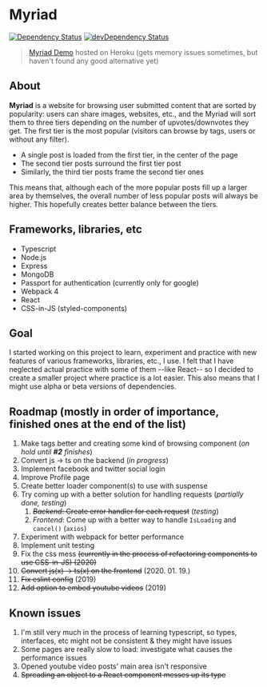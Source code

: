 # Myriad

[![Dependency Status][dep-status-img]][dep-status-link] [![devDependency Status][dev-dep-status-img]][dev-dep-status-link]


[dep-status-img]: https://david-dm.org/szkristof2h/myriad.svg
[dep-status-link]: https://david-dm.org/szkristof2h/myriad
[dev-dep-status-img]: https://david-dm.org/szkristof2h/myriad/dev-status.svg
[dev-dep-status-link]: https://david-dm.org/szkristof2h/myriad?type=dev

> [Myriad Demo](https://myriad-demo.herokuapp.com) hosted on Heroku (gets memory issues sometimes, but haven't found any good alternative yet)

## About
**Myriad** is a website for browsing user submitted content that are sorted by popularity: users can share images, websites, etc., and the Myriad will sort them to three tiers depending on the number of upvotes/downvotes they get. The first tier is the most popular (visitors can browse by tags, users or without any filter).
 - A single post is loaded from the first tier, in the center of the page
 - The second tier posts surround the first tier post
 - Similarly, the third tier posts frame the second tier ones

This means that, although each of the more popular posts fill up a larger area by themselves, the overall number of less popular posts will always be higher. This hopefully creates better balance between the tiers.

## Frameworks, libraries, etc
 - Typescript
 - Node.js
 - Express
 - MongoDB
 - Passport for authentication (currently only for google)
 - Webpack 4
 - React
 - CSS-in-JS (styled-components)

## Goal
I started working on this project to learn, experiment and practice with new features of various frameworks, libraries, etc., I use. I felt that I have neglected actual practice with some of them --like React-- so I decided to create a smaller project where practice is a lot easier. This also means that I might use alpha or beta versions of dependencies.

## Roadmap (mostly in order of importance, finished ones at the end of the list)
 1. Make tags better and creating some kind of browsing component (*on hold until **#2** finishes*)
 1. Convert js -> ts on the backend (*in progress*)
 1. Implement facebook and twitter social login
 1. Improve Profile page
 2. Create better loader component(s) to use with suspense
 6. Try coming up with a better solution for handling requests (*partially done, testing*)
    1. ~~*Backend*: Create error handler for each request~~ (*testing*)
    1. *Frontend*: Come up with a better way to handle `IsLoading` and `cancel()` (`axios`)
 4. Experiment with webpack for better performance
 3. Implement unit testing
 1. Fix the css mess ~~(currently in the process of refactoring components to use CSS-in-JS) (2020)~~
 1. ~~Convert js(x) -> ts(x) on the frontend~~ (2020. 01. 19.)
 8. ~~Fix eslint config~~ (2019)
 2. ~~Add option to embed youtube videos~~ (2019)

## Known issues
 1. I'm still very much in the process of learning typescript, so types, interfaces, etc might not be consistent & they might have issues
 1. Some pages are really slow to load: investigate what causes the performance issues
 2. Opened youtube video posts' main area isn't responsive
 3. ~~Spreading an object to a React component messes up its type~~
